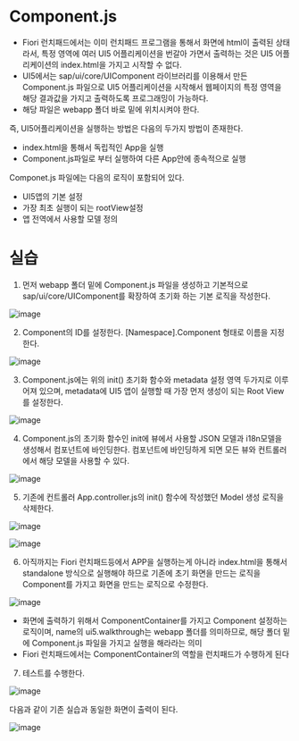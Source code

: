 # Component.js

- Fiori 런치패드에서는 이미 런치패드 프로그램을 통해서 화면에 html이 출력된 상태라서, 특정 영역에 여러 UI5 어플리케이션을 번갈아 가면서 출력하는 것은 UI5 어플리케이션의 index.html을 가지고 시작할 수 없다.
- UI5에서는 sap/ui/core/UIComponent 라이브러리를 이용해서 만든 Component.js 파일으로 UI5 어플리케이션을 시작해서 웹페이지의 특정 영역을 해당 결과값을 가지고 출력하도록 프로그래밍이 가능하다.
- 해당 파일은 webapp 폴더 바로 밑에 위치시켜야 한다.


즉, UI5어플리케이션을 실행하는 방법은 다음의 두가지 방법이 존재한다. 

- index.html을 통해서 독립적인 App을 실행
- Component.js파일로 부터 실행하여 다른 App안에 종속적으로 실행


Componet.js 파일에는 다음의 로직이 포함되어 있다.

- UI5앱의 기본 설정
- 가장 최초 실행이 되는 rootView설정
- 앱 전역에서 사용할 모델 정의


# 실습

1) 먼저 webapp 폴더 밑에 Component.js 파일을 생성하고 기본적으로 sap/ui/core/UIComponent를 확장하여 초기화 하는 기본 로직을 작성한다.

![image](https://github.com/hkhdoc/2024-kyu-fiori/assets/171245582/a2c80007-1939-4711-951d-754839ff8709)


2) Component의 ID를 설정한다. [Namespace].Component 형태로 이름을 지정한다.

![image](https://github.com/hkhdoc/2024-kyu-fiori/assets/171245582/b3179224-9a7d-4bad-8136-ea545c6402e3)


3) Component.js에는 위의 init() 초기화 함수와 metadata 설정 영역 두가지로 이루어져 있으며, metadata에 UI5 앱이 실행할 때 가장 먼저 생성이 되는 Root View를 설정한다.

![image](https://github.com/hkhdoc/2024-kyu-fiori/assets/171245582/6909bb80-2cb4-480a-93b1-2be080d9fb10)


4) Component.js의 초기화 함수인 init에 뷰에서 사용할 JSON 모델과 i18n모델을 생성해서 컴포넌트에 바인딩한다. 컴포넌트에 바인딩하게 되면 모든 뷰와 컨트롤러에서 해당 모델을 사용할 수 있다.

![image](https://github.com/hkhdoc/2024-kyu-fiori/assets/171245582/1411ce77-ca63-4a03-97f0-541d8d268783)


5) 기존에 컨트롤러 App.controller.js의 init() 함수에 작성했던 Model 생성 로직을 삭제한다.

![image](https://github.com/hkhdoc/2024-kyu-fiori/assets/171245582/9581c1cb-1443-49f2-a47e-79ba0d2db952)

![image](https://github.com/hkhdoc/2024-kyu-fiori/assets/171245582/61783660-adca-48c5-9383-172276a8207e)


6) 아직까지는 Fiori 런치패드등에서 APP을 실행하는게 아니라 index.html을 통해서 standalone 방식으로 실행해야 하므로 기존에 초기 화면을 만드는 로직을 Component를 가지고 화면을 만드는 로직으로 수정한다.

![image](https://github.com/hkhdoc/2024-kyu-fiori/assets/171245582/4219a716-4291-4050-aab2-45cf1f61c872)

- 화면에 출력하기 위해서 ComponentContainer를 가지고 Component 설정하는 로직이며, name의 ui5.walkthrough는 webapp 폴더를 의미하므로, 해당 폴더 밑에 Component.js 파일을 가지고 실행을 해라라는 의미
- Fiori 런치패드에서는 ComponentContainer의 역할을 런치패드가 수행하게 된다


7) 테스트를 수행한다.

![image](https://github.com/hkhdoc/2024-kyu-fiori/assets/171245582/6c817931-6c99-4c30-b3a9-418011eec72e)

다음과 같이 기존 실습과 동일한 화면이 출력이 된다.

![image](https://github.com/hkhdoc/2024-kyu-fiori/assets/171245582/23ba17fd-f596-41c1-934e-e78fb2c49db3)


